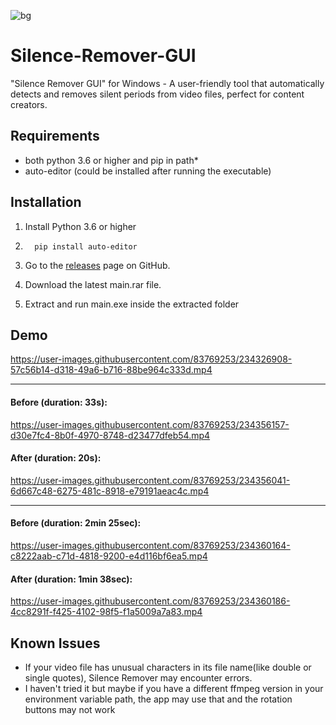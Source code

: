 ![bg](https://user-images.githubusercontent.com/83769253/234232720-df48e75b-5841-4b56-9a78-3378d8281462.png)

# Silence-Remover-GUI
"Silence Remover GUI" for Windows - A user-friendly tool that automatically detects and removes silent periods from video files, perfect for content creators.


## Requirements
- both python 3.6 or higher and pip in path*
- auto-editor (could be installed after running the executable)

## Installation
1. Install Python 3.6 or higher

2.       pip install auto-editor
3. Go to the [releases](https://github.com/ashish-um/Silence-Remover-GUI/releases/tag/main_realease) page on GitHub.
4. Download the latest main.rar file.
5. Extract and run main.exe inside the extracted folder
    

## Demo
https://user-images.githubusercontent.com/83769253/234326908-57c56b14-d318-49a6-b716-88be964c333d.mp4

---

#### Before (duration: 33s): 
https://user-images.githubusercontent.com/83769253/234356157-d30e7fc4-8b0f-4970-8748-d23477dfeb54.mp4
#### After (duration: 20s):
https://user-images.githubusercontent.com/83769253/234356041-6d667c48-6275-481c-8918-e79191aeac4c.mp4

---

#### Before (duration: 2min 25sec):
https://user-images.githubusercontent.com/83769253/234360164-c8222aab-c71d-4818-9200-e4d116bf6ea5.mp4
#### After (duration: 1min 38sec):
https://user-images.githubusercontent.com/83769253/234360186-4cc8291f-f425-4102-98f5-f1a5009a7a83.mp4


## Known Issues
- If your video file has unusual characters in its file name(like double or single quotes), Silence Remover may encounter errors.
- I haven't tried it but maybe if you have a different ffmpeg version in your environment variable path, the app may use that and the rotation buttons may not work


